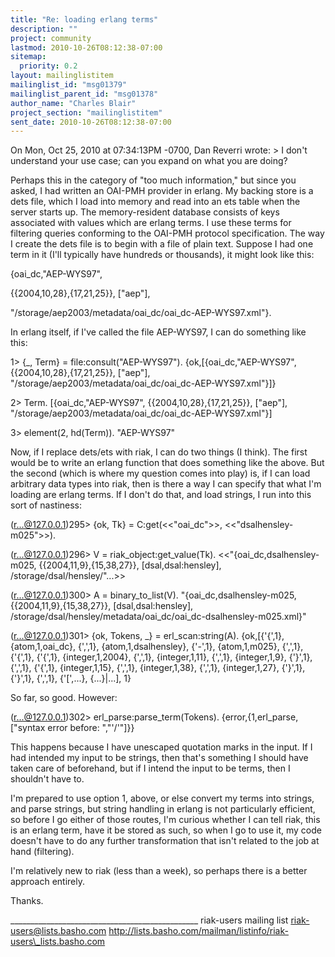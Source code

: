 ```yaml
---
title: "Re: loading erlang terms"
description: ""
project: community
lastmod: 2010-10-26T08:12:38-07:00
sitemap:
  priority: 0.2
layout: mailinglistitem
mailinglist_id: "msg01379"
mailinglist_parent_id: "msg01378"
author_name: "Charles Blair"
project_section: "mailinglistitem"
sent_date: 2010-10-26T08:12:38-07:00
---
```



On Mon, Oct 25, 2010 at 07:34:13PM -0700, Dan Reverri wrote:
&gt; I don't understand your use case; can you expand on what you are doing?

Perhaps this in the category of "too much information," but since you asked, I 
had written an OAI-PMH provider in erlang. My backing store is a dets file, 
which I load into memory and read into an ets table when the server starts up. 
The memory-resident database consists of keys associated with values which are 
erlang terms. I use these terms for filtering queries conforming to the OAI-PMH 
protocol specification. The way I create the dets file is to begin with a file 
of plain text. Suppose I had one term in it (I'll typically have hundreds or 
thousands), it might look like this:

{oai\_dc,"AEP-WYS97", 
 
 {{2004,10,28},{17,21,25}},
 ["aep"], 
 
 "/storage/aep2003/metadata/oai\_dc/oai\_dc-AEP-WYS97.xml"}.

In erlang itself, if I've called the file AEP-WYS97, I can do something like 
this:

1&gt; {\_, Term} = file:consult("AEP-WYS97").
{ok,[{oai\_dc,"AEP-WYS97",
 {{2004,10,28},{17,21,25}},
 ["aep"],
 "/storage/aep2003/metadata/oai\_dc/oai\_dc-AEP-WYS97.xml"}]}

2&gt; Term.
[{oai\_dc,"AEP-WYS97",
 {{2004,10,28},{17,21,25}},
 ["aep"],
 "/storage/aep2003/metadata/oai\_dc/oai\_dc-AEP-WYS97.xml"}]

3&gt; element(2, hd(Term)).
"AEP-WYS97"

Now, if I replace dets/ets with riak, I can do two things (I think). The first 
would be to write an erlang function that does something like the above. But 
the second (which is where my question comes into play) is, if I can load 
arbitrary data types into riak, then is there a way I can specify that what I'm 
loading are erlang terms. If I don't do that, and load strings, I run into this 
sort of nastiness:

(r...@127.0.0.1)295&gt; {ok, Tk} = C:get(&lt;&lt;"oai\_dc"&gt;&gt;, &lt;&lt;"dsalhensley-m025"&gt;&gt;).

(r...@127.0.0.1)296&gt; V = riak\_object:get\_value(Tk). 
&lt;&lt;"{oai\_dc,dsalhensley-m025, {{2004,11,9},{15,38,27}}, 
[dsal,dsal:hensley], /storage/dsal/hensley/"...&gt;&gt;

(r...@127.0.0.1)300&gt; A = binary\_to\_list(V).
"{oai\_dc,dsalhensley-m025, {{2004,11,9},{15,38,27}}, 
[dsal,dsal:hensley], 
/storage/dsal/hensley/metadata/oai\_dc/oai\_dc-dsalhensley-m025.xml}"

(r...@127.0.0.1)301&gt; {ok, Tokens, \_} = erl\_scan:string(A).
{ok,[{'{',1},
 {atom,1,oai\_dc},
 {',',1},
 {atom,1,dsalhensley},
 {'-',1},
 {atom,1,m025},
 {',',1},
 {'{',1},
 {'{',1},
 {integer,1,2004},
 {',',1},
 {integer,1,11},
 {',',1},
 {integer,1,9},
 {'}',1},
 {',',1},
 {'{',1},
 {integer,1,15},
 {',',1},
 {integer,1,38},
 {',',1},
 {integer,1,27},
 {'}',1},
 {'}',1},
 {',',1},
 {'[',...},
 {...}|...],
 1}

So far, so good. However:

(r...@127.0.0.1)302&gt; erl\_parse:parse\_term(Tokens). 
{error,{1,erl\_parse,["syntax error before: ","'/'"]}}

This happens because I have unescaped quotation marks in the input. If I had 
intended my input to be strings, then that's something I should have taken care 
of beforehand, but if I intend the input to be terms, then I shouldn't have to.

I'm prepared to use option 1, above, or else convert my terms into strings, and 
parse strings, but string handling in erlang is not particularly efficient, so 
before I go either of those routes, I'm curious whether I can tell riak, this 
is an erlang term, have it be stored as such, so when I go to use it, my code 
doesn't have to do any further transformation that isn't related to the job at 
hand (filtering).

I'm relatively new to riak (less than a week), so perhaps there is a better 
approach entirely.

Thanks.





\_\_\_\_\_\_\_\_\_\_\_\_\_\_\_\_\_\_\_\_\_\_\_\_\_\_\_\_\_\_\_\_\_\_\_\_\_\_\_\_\_\_\_\_\_\_\_
riak-users mailing list
riak-users@lists.basho.com
http://lists.basho.com/mailman/listinfo/riak-users\_lists.basho.com

